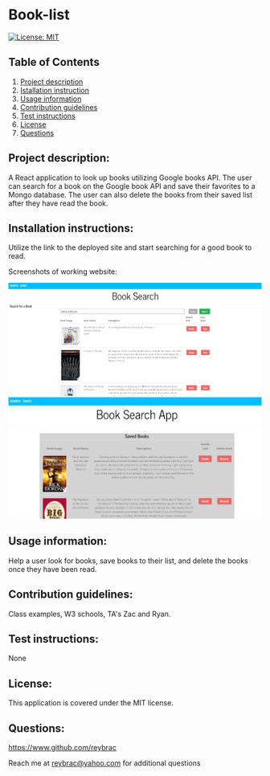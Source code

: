 # Book-list

[![License: MIT](https://img.shields.io/badge/License-MIT-yellow.svg)](https://opensource.org/licenses/MIT)

## Table of Contents

1. [Project description](#Project-description)
2. [Istallation instruction](#Installaton-instructions)
3. [Usage information](#Usage-information)
4. [Contribution guidelines](#Contribution-guidelines)
5. [Test instructions](#Test-instructions)
6. [License](#License)
7. [Questions](#Questions)

## Project description:

A React application to look up books utilizing Google books API. The user can search for a book on the Google book API and save their favorites to a Mongo database. The user can also delete the books from their saved list after they have read the book.

## Installation instructions:

Utilize the link to the deployed site and start searching for a good book to read.

Screenshots of working website:

<img src="https://github.com/reybrac/Book-list/blob/main/client/public/images/booklist1.JPG?raw=true" width=700> <br />
<img src="https://github.com/reybrac/Book-list/blob/main/client/public/images/booklist2.JPG?raw=true" width=700> <br />

## Usage information:

Help a user look for books, save books to their list, and delete the books once they have been read.

## Contribution guidelines:

Class examples, W3 schools, TA's Zac and Ryan.

## Test instructions:

None

## License:

This application is covered under the MIT license.

## Questions:

https://www.github.com/reybrac

Reach me at reybrac@yahoo.com for additional questions
